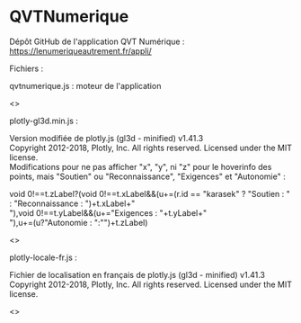 # QVTNumerique

Dépôt GitHub de l'application QVT Numérique : https://lenumeriqueautrement.fr/appli/

Fichiers :

qvtnumerique.js : moteur de l'application

<>

plotly-gl3d.min.js :

Version modifiée de plotly.js (gl3d - minified) v1.41.3
<br/>Copyright 2012-2018, Plotly, Inc. All rights reserved. Licensed under the MIT license.
<br/>Modifications pour ne pas afficher "x", "y", ni "z" pour le hoverinfo des points, mais "Soutien" ou "Reconnaissance", "Exigences" et "Autonomie" :

void 0!==t.zLabel?(void 0!==t.xLabel&&(u+=(r.id == "karasek" ? "Soutien : " : "Reconnaissance : ")+t.xLabel+"<br>"),void 0!==t.yLabel&&(u+="Exigences : "+t.yLabel+"<br>"),u+=(u?"Autonomie : ":"")+t.zLabel)

<>

plotly-locale-fr.js :

Fichier de localisation en français de plotly.js (gl3d - minified) v1.41.3
<br/>Copyright 2012-2018, Plotly, Inc. All rights reserved. Licensed under the MIT license.

<>
